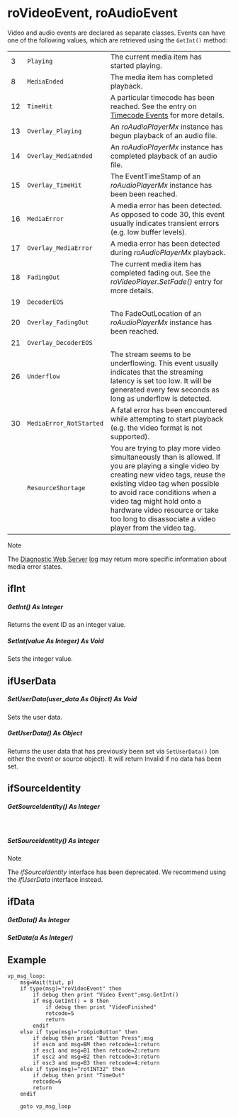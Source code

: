 # roVideoEvent, roAudioEvent

Video and audio events are declared as separate classes. Events can have one of the following values, which are retrieved using the `GetInt()` method:

|     |     |     |
| --- | --- | --- |
| 3   | `Playing` | The current media item has started playing. |
| 8   | `MediaEnded` | The media item has completed playback. |
| 12  | `TimeHit` | A particular timecode has been reached. See the entry on [Timecode Events](../presentation-and-widget-objects/rovideoplayer.md) for more details. |
| 13  | `Overlay_Playing` | An *roAudioPlayerMx* instance has begun playback of an audio file. |
| 14  | `Overlay_MediaEnded` | An *roAudioPlayerMx* instance has completed playback of an audio file. |
| 15  | `Overlay_TimeHit` | The EventTimeStamp of an *roAudioPlayerMx* instance has been been reached. |
| 16  | `MediaError` | A media error has been detected. As opposed to code 30, this event usually indicates transient errors (e.g. low buffer levels). |
| 17  | `Overlay_MediaError` | A media error has been detected during *roAudioPlayerMx* playback. |
| 18  | `FadingOut` | The current media item has completed fading out. See the *roVideoPlayer.SetFade()* entry for more details. |
| 19  | `DecoderEOS` |     |
| 20  | `Overlay_FadingOut` | The FadeOutLocation of an *roAudioPlayerMx* instance has been reached. |
| 21  | `Overlay_DecoderEOS` |     |
| 26  | `Underflow` | The stream seems to be underflowing. This event usually indicates that the streaming latency is set too low. It will be generated every few seconds as long as underflow is detected. |
| 30  | `MediaError_NotStarted` | A fatal error has been encountered while attempting to start playback (e.g. the video format is not supported). |
|     | `ResourceShortage` | You are trying to play more video simultaneously than is allowed. If you are playing a single video by creating new video tags, reuse the existing video tag when possible to avoid race conditions when a video tag might hold onto a hardware video resource or take too long to disassociate a video player from the video tag. |

  

> [!NOTE]
> The [Diagnostic Web Server](https://brightsign.atlassian.net/wiki/spaces/DOC/pages/370673541/Diagnostic+Web+Server#DiagnosticWebServer-log) [log](https://brightsign.atlassian.net/wiki/spaces/DOC/pages/370673541/Diagnostic+Web+Server#DiagnosticWebServer-log) may return more specific information about media error states.

## ifInt

##### GetInt() As Integer

Returns the event ID as an integer value. 

##### SetInt(value As Integer) As Void

Sets the integer value. 

## ifUserData

##### SetUserData(user\_data As Object) As Void

Sets the user data.

##### GetUserData() As Object

Returns the user data that has previously been set via `SetUserData()` (on either the event or source object). It will return Invalid if no data has been set.

## ifSourceIdentity

##### GetSourceIdentity() As Integer  
 

##### SetSourceIdentity() As Integer 

> [!NOTE]
> The *ifSourceIdentity* interface has been deprecated. We recommend using the *ifUserData* interface instead.

## ifData    

##### GetData() As Integer

##### SetData(a As Integer) 

## Example

```
vp_msg_loop:
    msg=Wait(tiut, p)    
    if type(msg)="roVideoEvent" then
        if debug then print "Video Event";msg.GetInt()
        if msg.GetInt() = 8 then
            if debug then print "VideoFinished"
            retcode=5
            return
        endif
    else if type(msg)="roGpioButton" then
        if debug then print "Button Press";msg
        if escm and msg=BM then retcode=1:return
        if esc1 and msg=B1 then retcode=2:return
        if esc2 and msg=B2 then retcode=3:return
        if esc3 and msg=B3 then retcode=4:return
    else if type(msg)="rotINT32" then
        if debug then print "TimeOut"
        retcode=6
        return
    endif

    goto vp_msg_loop
```